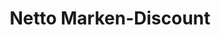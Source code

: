 ---
title: "Netto Marken-Discount"
url: /rudolstadt/netto-marken-discount-oststrasse/
shop: Supermarkt
---